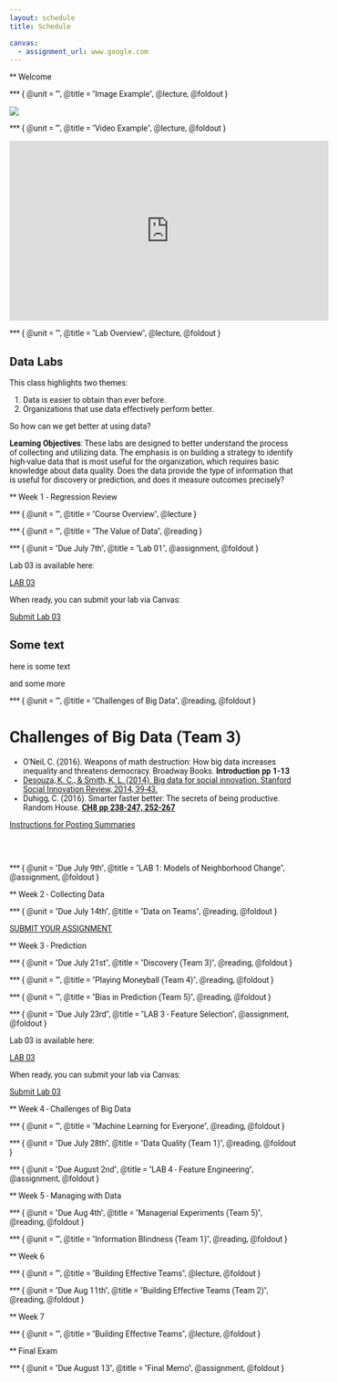 ```yaml
---
layout: schedule
title: Schedule

canvas: 
  - assignment_url: www.google.com 
---
```

 
<!--- 
New sections start with 2 stars:  ** Section Title
New units start with 3 stars:     *** {Unit Metadata}
-----------------------------start example
** Section-I
*** { @unit = "15th Nov", @title = "Course Overview", @reading, @lecture, @assignment, @foldout }
-----------------------------end example
Unit Metadata is comprised of:
@unit - date or number
@title - unit name
@reading - turn on reading icon
@assignment - turn on lecture icon
@lecture - turn on lecture icon
@foldout - activate unit content (allow foldout)
-->

<style> 
body {
   font-family: "Roboto", sans-serif;
}
 
p.italic {
  font-style: italic;
  color: black !important;
}
td {
  text-align: left;
}
td.i {
  text-align: center;
}
</style>



** Welcome

*** { @unit = "", @title = "Image Example", @lecture, @foldout }

![](https://raw.githubusercontent.com/DS4PS/paf-586-summer-2019/master/assets/img/course-cadence.png)


*** { @unit = "", @title = "Video Example", @lecture, @foldout }


<iframe width="560" height="315" src="https://www.youtube.com/embed/cDbD_JSCrNo" frameborder="0" allow="accelerometer; autoplay; encrypted-media; gyroscope; picture-in-picture" allowfullscreen></iframe>


*** { @unit = "", @title = "Lab Overview", @lecture, @foldout }

## Data Labs

This class highlights two themes:

1. Data is easier to obtain than ever before.
2. Organizations that use data effectively perform better.

So how can we get better at using data? 

**Learning Objectives**: These labs are designed to better understand the process of collecting and utilizing data. The emphasis is on building a strategy to identify high-value data that is most useful for the organization, which requires basic knowledge about data quality. Does the data provide the type of information that is useful for discovery or prediction, and does it measure outcomes precisely?







** Week 1 - Regression Review


*** { @unit = "", @title = "Course Overview", @lecture }


*** { @unit = "", @title = "The Value of Data", @reading  }


*** { @unit = "Due July 7th", @title = "Lab 01", @assignment, @foldout  }


Lab 03 is available here:

<a class="uk-button uk-button-default" href="https://ds4ps.org/paf-586-summer-2019/lab-03-feature-selection/">LAB 03</a>

When ready, you can submit your lab via Canvas:

<a class="uk-button uk-button-default" href="{{page.canvas.assignment_url}}">Submit Lab 03</a>



## Some text

here is some text

and some more




*** { @unit = "", @title = "Challenges of Big Data", @reading, @foldout }

# Challenges of Big Data (Team 3)

* O'Neil, C. (2016). Weapons of math destruction: How big data increases inequality and threatens democracy. Broadway Books. **Introduction pp 1-13**  
* [Desouza, K. C., & Smith, K. L. (2014). Big data for social innovation. Stanford Social Innovation Review, 2014, 39-43.](https://ssir.org/articles/entry/big_data_for_social_innovation#)  
* Duhigg, C. (2016). Smarter faster better: The secrets of being productive. Random House. [**CH8 pp 238-247, 252-267**](https://github.com/DS4PS/paf-586-summer-2019/raw/master/Reading/duhigg-smarter-faster-better-CH8-info-blindness.pdf)  

[Instructions for Posting Summaries](http://ds4ps.org/ddm-textbook-summer-2019/instructions/)

<br>
<br>



*** { @unit = "Due July 9th", @title = "LAB 1: Models of Neighborhood Change", @assignment, @foldout }








** Week 2 - Collecting Data


*** { @unit = "Due July 14th", @title = "Data on Teams", @reading, @foldout }


<a class="uk-button uk-button-default" href="{{page.canvas.assignment_url}}"> SUBMIT YOUR ASSIGNMENT </a>







** Week 3 - Prediction  

*** { @unit = "Due July 21st", @title = "Discovery (Team 3)", @reading, @foldout }




*** { @unit = "", @title = "Playing Moneyball (Team 4)", @reading, @foldout }


*** { @unit = "", @title = "Bias in Prediction (Team 5)", @reading, @foldout }



*** { @unit = "Due July 23rd", @title = "LAB 3 - Feature Selection", @assignment, @foldout }


Lab 03 is available here:

<a class="uk-button uk-button-default" href="https://ds4ps.org/paf-586-summer-2019/lab-03-feature-selection/">LAB 03</a>

When ready, you can submit your lab via Canvas:

<a class="uk-button uk-button-default" href="https://canvas.asu.edu/courses/26991/assignments/588320">Submit Lab 03</a>






** Week 4 - Challenges of Big Data


*** { @unit = "", @title = "Machine Learning for Everyone", @reading, @foldout }




*** { @unit = "Due July 28th", @title = "Data Quality (Team 1)", @reading, @foldout }





*** { @unit = "Due August 2nd", @title = "LAB 4 - Feature Engineering", @assignment, @foldout }






** Week 5 - Managing with Data 


*** { @unit = "Due Aug 4th", @title = "Managerial Experiments (Team 5)", @reading, @foldout }





*** { @unit = "", @title = "Information Blindness (Team 1)", @reading, @foldout }





** Week 6  


*** { @unit = "", @title = "Building Effective Teams", @lecture, @foldout }

*** { @unit = "Due Aug 11th", @title = "Building Effective Teams (Team 2)", @reading, @foldout }




** Week 7  

*** { @unit = "", @title = "Building Effective Teams", @lecture, @foldout }


** Final Exam

*** { @unit = "Due August 13", @title = "Final Memo", @assignment, @foldout }
